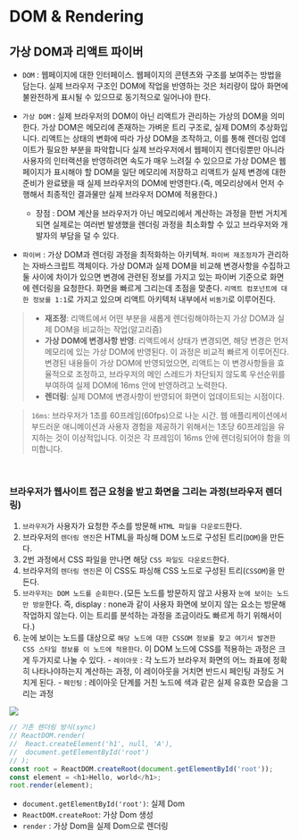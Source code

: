 # DOM & Rendering

## 가상 DOM과 리액트 파이버

-   `DOM` : 웹페이지에 대한 인터페이스. 웹페이지의 콘텐츠와 구조를 보여주는 방법을 담는다. 실제 브라우저 구조인 DOM에 작업을 반영하는 것은 처리량이 많아 화면에 불완전하게 표시될 수 있으므로 동기적으로 일어나야 한다.

-   `가상 DOM` : 실제 브라우저의 DOM이 아닌 리액트가 관리하는 가상의 DOM을 의미한다. 가상 DOM은 메모리에 존재하는 가벼운 트리 구조로, 실제 DOM의 추상화입니다. 리액트는 상태의 변화에 따라 가상 DOM을 조작하고, 이를 통해 렌더링 업데이트가 필요한 부분을 파악합니다 실제 브라우저에서 웹페이지 렌더링뿐만 아니라 사용자의 인터랙션을 반영하려면 속도가 매우 느려질 수 있으므로 가상 DOM은 웹페이지가 표시해야 할 DOM을 일단 메모리에 저장하고 리액트가 실제 변경에 대한 준비가 완료됐을 때 실제 브라우저의 DOM에 반영한다.(즉, 메모리상에서 먼저 수행해서 최종적인 결과물만 실제 브라우저 DOM에 적용한다.)

    -   장점 : DOM 계산을 브라우저가 아닌 메모리에서 계산하는 과정을 한번 거치게 되면 실제로는 여러번 발생했을 렌더링 과정을 최소화할 수 있고 브라우저와 개발자의 부담을 덜 수 있다.

-   `파이버` : 가상 DOM과 렌더링 과정을 최적화하는 아키텍쳐. `파이버 재조정자`가 관리하는 자바스크립트 객체이다. 가상 DOM과 실제 DOM을 비교해 변경사항을 수집하고 둘 사이에 차이가 있으면 변경에 관련된 정보를 가지고 있는 파이버 기준으로 화면에 렌더링을 요청한다. 화면을 빠르게 그리는데 초점을 맞춘다. `리액트 컴포넌트에 대한 정보를 1:1`로 가지고 있으며 리액트 아키텍처 내부에서 `비동기`로 이루어진다.

> -   **재조정**: 리액트에서 어떤 부분을 새롭게 렌더링해야하는지 가상 DOM과 실제 DOM을 비교하는 작업(알고리즘)
> -   **가상 DOM에 변경사항 반영**: 리액트에서 상태가 변경되면, 해당 변경은 먼저 메모리에 있는 가상 DOM에 반영된다. 이 과정은 비교적 빠르게 이루어진다. 변경된 내용들이 가상 DOM에 반영되었으면, 리액트는 이 변경사항들을 효율적으로 조정하고, 브라우저의 메인 스레드가 차단되지 않도록 우선순위를 부여하여 실제 DOM에 16ms 안에 반영하려고 노력한다.
> -   **렌더링**: 실제 DOM에 변경사항이 반영되어 화면이 업데이트되는 시점이다.

> `16ms`: 브라우저가 1초를 60프레임(60fps)으로 나눈 시간. 웹 애플리케이션에서 부드러운 애니메이션과 사용자 경험을 제공하기 위해서는 1초당 60프레임을 유지하는 것이 이상적입니다. 이것은 각 프레임이 16ms 안에 렌더링되어야 함을 의미합니다.

<br>

### 브라우저가 웹사이트 접근 요청을 받고 화면을 그리는 과정(브라우저 렌더링)

1. `브라우저`가 사용자가 요청한 주소를 방문해 `HTML 파일을 다운로드`한다.
2. 브라우저의 `렌더링 엔진`은 HTML을 파싱해 DOM 노드로 구성된 트리(`DOM`)을 만든다.
3. 2번 과정에서 CSS 파일을 만나면 해당 `CSS 파일도 다운로드`한다.
4. 브라우저의 `렌더링 엔진`은 이 CSS도 파싱해 CSS 노드로 구성된 트리(`CSSOM`)을 만든다.
5. `브라우저는 DOM 노드를 순회한다.`(모든 노드를 방문하지 않고 사용자 `눈에 보이는 노드만 방문`한다. 즉, display : none과 같이 사용자 화면에 보이지 않는 요소는 방문해 작업하지 않는다. 이는 트리를 분석하는 과정을 조금이라도 빠르게 하기 위해서이다.)
6. 눈에 보이는 노드를 대상으로 `해당 노드에 대한 CSSOM 정보를 찾고 여기서 발견한 CSS 스타일 정보를 이 노드에 적용한다`.
   이 DOM 노드에 CSS를 적용하는 과정은 크게 두가지로 나눌 수 있다. - `레이아웃` : 각 노드가 브라우저 화면의 어느 좌표에 정확히 나타나야하는지 계산하는 과정, 이 레이아웃을 거치면 반드시 페인팅 과정도 거치게 된다. - `페인팅` : 레이아웃 단계를 거친 노드에 색과 같은 실제 유효한 모습을 그리는 과정

![](https://velog.velcdn.com/images/beatres/post/858dd2d3-4a42-4a3d-8bdf-eb4162faf6e5/image.png)

```javascript
// 기존 렌더링 방식(sync)
// ReactDOM.render(
//  React.createElement('h1', null, 'A'),
//  document.getElementById('root')
// );
const root = ReactDOM.createRoot(document.getElementById('root'));
const element = <h1>Hello, world</h1>;
root.render(element);
```

-   `document.getElementById('root')`: 실제 Dom
-   `ReactDOM.createRoot`: 가상 Dom 생성
-   `render` : 가상 Dom을 실제 Dom으로 렌더링
